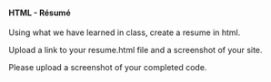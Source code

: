 #### HTML - Résumé

Using what we have learned in class, create a resume in html. 

Upload a link to your resume.html file and a screenshot of your site. 

Please upload a screenshot of your completed code.
